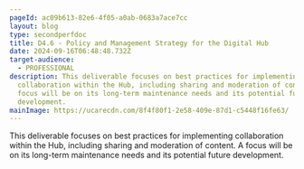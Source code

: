 ```yaml
---
pageId: ac09b613-82e6-4f05-a0ab-0683a7ace7cc
layout: blog
type: secondperfdoc
title: D4.6 - Policy and Management Strategy for the Digital Hub
date: 2024-09-16T06:48:48.732Z
target-audience:
  - PROFESSIONAL
description: This deliverable focuses on best practices for implementing
  collaboration within the Hub, including sharing and moderation of content. A
  focus will be on its long-term maintenance needs and its potential future
  development.
mainImage: https://ucarecdn.com/8f4f80f1-2e58-409e-87d1-c5448f16fe63/
---
```

This deliverable focuses on best practices for implementing collaboration within the Hub, including sharing and moderation of content. A focus will be on its long-term maintenance needs and its potential future development.